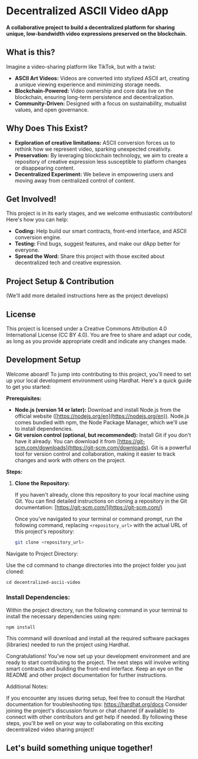 # Decentralized ASCII Video dApp

**A collaborative project to build a decentralized platform for sharing unique, low-bandwidth video expressions preserved on the blockchain.**

## What is this?

Imagine a video-sharing platform like TikTok, but with a twist:

* **ASCII Art Videos:** Videos are converted into stylized ASCII art, creating a unique viewing experience and minimizing storage needs.
* **Blockchain-Powered:** Video ownership and core data live on the blockchain, ensuring long-term persistence and decentralization. 
* **Community-Driven:** Designed  with a focus on sustainability, mutualist values, and open governance.

## Why Does This Exist?

* **Exploration of creative limitations:**  ASCII conversion forces us to rethink how we represent video, sparking unexpected creativity.
* **Preservation:**  By leveraging blockchain technology, we aim to create a repository of creative expression less susceptible to platform changes or disappearing content.
* **Decentralized Experiment:**  We believe in empowering users and moving away from centralized control of content.

## Get Involved!

This project is in its early stages, and we welcome enthusiastic contributors! Here's how you can help:

* **Coding:** Help build our smart contracts, front-end interface, and ASCII conversion engine.
* **Testing:**  Find bugs, suggest features, and make our dApp better for everyone.
* **Spread the Word:** Share this project with those excited about decentralized tech and creative expression.

## Project Setup & Contribution

(We'll add more detailed instructions here as the project develops)

## License

This project is licensed under a Creative Commons Attribution 4.0 International License (CC BY 4.0). You are free to share and adapt our code, as long as you provide appropriate credit and indicate any changes made.

## Development Setup

Welcome aboard! To jump into contributing to this project, you'll need to set up your local development environment using Hardhat. Here's a quick guide to get you started:

**Prerequisites:**

* **Node.js (version 14 or later):** Download and install Node.js from the official website ([https://nodejs.org/en](https://nodejs.org/en)). Node.js comes bundled with npm, the Node Package Manager, which we'll use to install dependencies.
* **Git version control (optional, but recommended):** Install Git if you don't have it already. You can download it from [https://git-scm.com/downloads](https://git-scm.com/downloads). Git is a powerful tool for version control and collaboration, making it easier to track changes and work with others on the project.

**Steps:**

1. **Clone the Repository:**

   If you haven't already, clone this repository to your local machine using Git. You can find detailed instructions on cloning a repository in the Git documentation: [https://git-scm.com/](https://git-scm.com/)

   Once you've navigated to your terminal or command prompt, run the following command, replacing `<repository_url>` with the actual URL of this project's repository:

   ```bash
   git clone <repository_url>
Navigate to Project Directory:

Use the cd command to change directories into the project folder you just cloned:

    
    cd decentralized-ascii-video

### Install Dependencies:

Within the project directory, run the following command in your terminal to install the necessary dependencies using npm:

    npm install


This command will download and install all the required software packages (libraries) needed to run the project using Hardhat.

Congratulations! You've now set up your development environment and are ready to start contributing to the project. The next steps will involve writing smart contracts and building the front-end interface. Keep an eye on the README and other project documentation for further instructions.

Additional Notes:

If you encounter any issues during setup, feel free to consult the Hardhat documentation for troubleshooting tips: https://hardhat.org/docs
Consider joining the project's discussion forum or chat channel (if available) to connect with other contributors and get help if needed.
By following these steps, you'll be well on your way to collaborating on this exciting decentralized video sharing project!

## Let's build something unique together! 